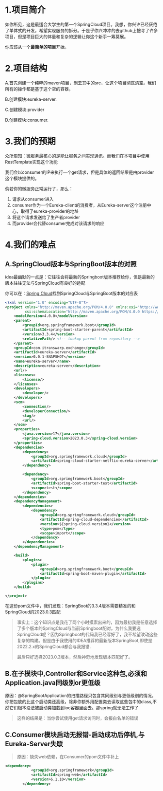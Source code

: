 # 1.项目简介

如你所见，这是最适合大学生的第一个SpringCloud项目。我想，你兴许已经厌倦了单体式的开发，希望实现服务的拆分。于是乎你兴冲冲的去github上搜寻了许多项目，但是项目巨大的体量和复杂的逻辑让你这个新手一筹莫展。

你应该从一个**最简单的项目**开始。

# 2.项目结构

A.首先创建一个纯粹的maven项目，删去其中的src，让这个项目彻底清空。我们所有的操作都是基于这个空的容器。

B.创建模块:eureka-server.

C.创建模块:provider

D.创建模块:consumer.

# 3.我们的预期

众所周知：微服务最核心的是能让服务之间实现通讯。而我们在本项目中使用RestTemplate实现这个功能

我们会以consumer的IP来执行一个get请求，但是具体的返回结果是由provider这个模块提供的。

倘若你的微服务正常运行了，那么：

1. 请求从consumer进入
2. consumer作为一个Eureka-client的消费者，从Eureka-server这个注册中心，取得了eureka-provider的地址
3. 将这个请求发送给了生产者provider
4. 而provider会代替consumer完成对该请求的响应

# 4.我们的难点

## A.SpringCloud版本与SpringBoot版本的对照

idea最幽默的一点是：它往往会将最新的Springboot版本推荐给你，但是最新的版本往往无法与SpringCloud有良好的适配

你可以在：[Spring Cloud](https://spring.io/projects/spring-cloud#overview)找到SpringCloud与SpringBoot版本的对应表

```xml
<?xml version="1.0" encoding="UTF-8"?>
<project xmlns="http://maven.apache.org/POM/4.0.0" xmlns:xsi="http://www.w3.org/2001/XMLSchema-instance"
         xsi:schemaLocation="http://maven.apache.org/POM/4.0.0 https://maven.apache.org/xsd/maven-4.0.0.xsd">
    <modelVersion>4.0.0</modelVersion>
    <parent>
        <groupId>org.springframework.boot</groupId>
        <artifactId>spring-boot-starter-parent</artifactId>
        <version>3.3.4</version>
        <relativePath/> <!-- lookup parent from repository -->
    </parent>
    <groupId>com.itranswarp.exchange</groupId>
    <artifactId>eureka-server</artifactId>
    <version>0.0.1-SNAPSHOT</version>
    <name>eureka-server</name>
    <description>eureka-server</description>
    <url/>
    <licenses>
        <license/>
    </licenses>
    <developers>
        <developer/>
    </developers>
    <scm>
        <connection/>
        <developerConnection/>
        <tag/>
        <url/>
    </scm>
    <properties>
        <java.version>17</java.version>
        <spring-cloud.version>2023.0.3</spring-cloud.version>
    </properties>
    <dependencies>
        <dependency>
            <groupId>org.springframework.cloud</groupId>
            <artifactId>spring-cloud-starter-netflix-eureka-server</artifactId>
        </dependency>

        <dependency>
            <groupId>org.springframework.boot</groupId>
            <artifactId>spring-boot-starter-test</artifactId>
            <scope>test</scope>
        </dependency>
    </dependencies>
    <dependencyManagement>
        <dependencies>
            <dependency>
                <groupId>org.springframework.cloud</groupId>
                <artifactId>spring-cloud-dependencies</artifactId>
                <version>${spring-cloud.version}</version>
                <type>pom</type>
                <scope>import</scope>
            </dependency>
        </dependencies>
    </dependencyManagement>

    <build>
        <plugins>
            <plugin>
                <groupId>org.springframework.boot</groupId>
                <artifactId>spring-boot-maven-plugin</artifactId>
            </plugin>
        </plugins>
    </build>

</project>

```

在这份pom文件中，我们发现：SpringBoot的3.3.4版本需要精准的和SpringCloud的2023.0.3匹配

> 事实上：这个知识点是我花了两个小时摸索出来的，因为最初我是任意选择了多个版本的SpringCloud与当前Springboot配对。为什么我要选SpringCloud呢？因为Springboot的代码我已经写好了，我不希望改动这些复杂的构建。但是由于我使用的IDEA推荐的最新版本SpringBoot,即使是2022.2.x的SpringCloud都会与我报错.
>
> 最后只好选择2023.0.3版本，然后神奇地发现版本匹配好了。

## B.在子模块中,Controller和Service这种包,必须和Application.java同级别or更低级

原因：@SpringBootApplication的扫描路径只包含其同级别与更低级别的情况。你把包放的比这个启动类还高级，除非你额外用配置类去读取这些包中的class,不然它们根本没法被启动类加载到ioc容器里面去。那spring就无法工作了

> 这样的结果是：当你尝试使用get请求访问时，会报白名单的错误

## C.Consumer模块启动无报错-启动成功后停机,与Eureka-Server失联

> 原因：缺失web依赖，在Consumer的pom文件中补上

```xml
<dependency>
            <groupId>org.springframework</groupId>
            <artifactId>spring-web</artifactId>
            <version>6.1.10</version>
        </dependency>
```

